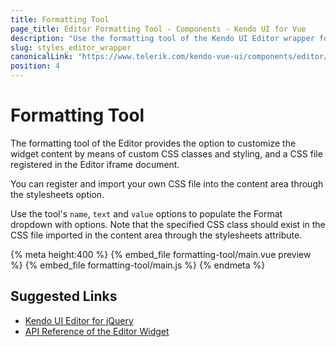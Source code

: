 ```yaml
---
title: Formatting Tool
page_title: Editor Formatting Tool - Components - Kendo UI for Vue
description: "Use the formatting tool of the Kendo UI Editor wrapper for Vue"
slug: styles_editor_wrapper
canonicalLink: "https://www.telerik.com/kendo-vue-ui/components/editor/styling-content/"
position: 4
---
```


<div><WrapperBanner link="/kendo-vue-ui/components/editor/styling-content/"></WrapperBanner></div>    

# Formatting Tool

The formatting tool of the Editor provides the option to customize the widget content by means of custom CSS classes and styling, and a CSS file registered in the Editor iframe document.

You can register and import your own CSS file into the content area through the stylesheets option.

Use the tool's `name`, `text` and `value` options to populate the Format dropdown with options. Note that the specified CSS class should exist in the CSS file imported in the content area through the stylesheets attribute.

{% meta height:400 %}
{% embed_file formatting-tool/main.vue preview %}
{% embed_file formatting-tool/main.js %}
{% endmeta %}

## Suggested Links

* [Kendo UI Editor for jQuery](https://docs.telerik.com/kendo-ui/controls/editors/editor/overview)
* [API Reference of the Editor Widget](https://docs.telerik.com/kendo-ui/api/javascript/ui/editor)
